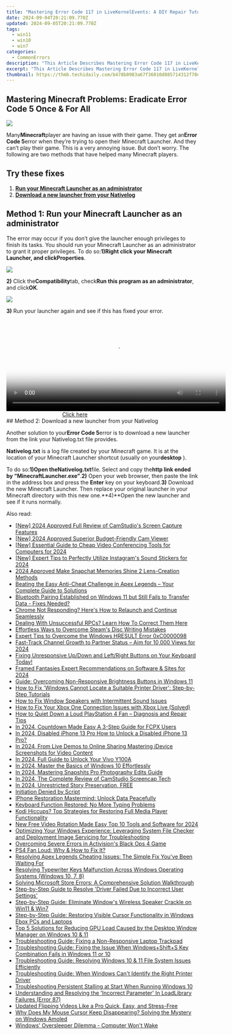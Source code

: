 ```yaml
---
title: "Mastering Error Code 117 in LiveKernelEvents: A DIY Repair Tutorial"
date: 2024-09-04T20:21:09.770Z
updated: 2024-09-05T20:21:09.770Z
tags:
  - win11
  - win10
  - win7
categories:
  - CommonErrors
description: "This Article Describes Mastering Error Code 117 in LiveKernelEvents: A DIY Repair Tutorial"
excerpt: "This Article Describes Mastering Error Code 117 in LiveKernelEvents: A DIY Repair Tutorial"
thumbnail: https://thmb.techidaily.com/b478b0983a67f36010d885714312f70db32d5d3a2179d68b62f5c8d46f0ea38e.jpg
---
```


## Mastering Minecraft Problems: Eradicate Error Code 5 Once & For All

![](https://images.drivereasy.com/wp-content/uploads/2018/03/img_5ab32f94122dc.png)

Many**Minecraft**player are having an issue with their game. They get an**Error Code 5**error when they’re trying to open their Minecraft Launcher. And they can’t play their game. This is a very annoying issue. But don’t worry. The following are two methods that have helped many Minecraft players.

## Try these fixes

1. [**Run your Minecraft Launcher as an administrator**](https://tools.techidaily.com/drivereasy/download/)
2. [**Download a new launcher from your Nativelog**](https://tools.techidaily.com/drivereasy/download/)

## Method 1: Run your Minecraft Launcher as an administrator

The error may occur if you don’t give the launcher enough privileges to finish its tasks. You should run your Minecraft Launcher as an administrator to grant it proper privileges. To do so:**1)**Right click your Minecraft Launcher, and click**Properties**.

![](https://images.drivereasy.com/wp-content/uploads/2018/03/img_5ab3533defaa4.png)

**2)** Click the**Compatibility**tab, check**Run this program as an administrator**, and click**OK**.

![](https://images.drivereasy.com/wp-content/uploads/2018/03/img_5ab353990883c.png)

**3)** Run your launcher again and see if this has fixed your error.

<!-- affiliate ads begin -->
<span id="1982462">
					<video width="576" height="240" style="cursor:pointer"
           poster="//a.impactradius-go.com/display-clicktoplayimage/1982462.png"
           onclick="if(!this.playClicked){this.play();this.setAttribute('controls',true);this.playClicked=true;}">
	   <source src="//a.impactradius-go.com/display-ad/22993-1982462">
	   <img src="//a.impactradius-go.com/display-clicktoplayimage/1982462.png" style="border: none; height: 100%; width: 100%; object-fit: contain">
	</video>
	<div style="width:360px;text-align:center"><a href="javascript:window.open(decodeURIComponent('https%3A%2F%2Fhomestyler.sjv.io%2Fc%2F5597632%2F1982462%2F22993'), '_blank');void(0);">Click here</a></div>
</span>
<img height="0" width="0" src="https://imp.pxf.io/i/5597632/1982462/22993" style="position:absolute;visibility:hidden;" border="0" />
<!-- affiliate ads end -->
## Method 2: Download a new launcher from your Nativelog

Another solution to your**Error Code 5**error is to download a new launcher from the link your Nativelog.txt file provides.

**Nativelog.txt** is a log file created by your Minecraft game. It is at the location of your Minecraft Launcher shortcut (usually on your**desktop** ).

To do so:**1)**Open the**Nativelog.txt**file. Select and copy the**http link ended by “MinecraftLauncher.exe”**.**2)** Open your web browser, then paste the link in the address box and press the **Enter** key on your keyboard.**3)** Download the new Minecraft Launcher. Then replace your original launcher in your Minecraft directory with this new one.**4)**Open the new launcher and see if it runs normally.

<ins class="adsbygoogle"
     style="display:block"
     data-ad-format="autorelaxed"
     data-ad-client="ca-pub-7571918770474297"
     data-ad-slot="1223367746"></ins>



<ins class="adsbygoogle"
     style="display:block"
     data-ad-client="ca-pub-7571918770474297"
     data-ad-slot="8358498916"
     data-ad-format="auto"
     data-full-width-responsive="true"></ins>

<span class="atpl-alsoreadstyle">Also read:</span>
<div><ul>
<li><a href="https://screen-capture.techidaily.com/new-2024-approved-full-review-of-camstudios-screen-capture-features/"><u>[New] 2024 Approved  Full Review of CamStudio's Screen Capture Features</u></a></li>
<li><a href="https://screen-capture.techidaily.com/new-2024-approved-superior-budget-friendly-cam-viewer/"><u>[New] 2024 Approved  Superior Budget-Friendly Cam Viewer</u></a></li>
<li><a href="https://screen-recording.techidaily.com/new-essential-guide-to-cheap-video-conferencing-tools-for-computers-for-2024/"><u>[New] Essential Guide to Cheap Video Conferencing Tools for Computers for 2024</u></a></li>
<li><a href="https://instagram-videos.techidaily.com/new-expert-tips-to-perfectly-utilize-instagrams-sound-stickers-for-2024/"><u>[New] Expert Tips to Perfectly Utilize Instagram's Sound Stickers for 2024</u></a></li>
<li><a href="https://snapchat-videos.techidaily.com/2024-approved-make-snapchat-memories-shine-2-lens-creation-methods/"><u>2024 Approved  Make Snapchat Memories Shine  2 Lens-Creation Methods</u></a></li>
<li><a href="https://common-error.techidaily.com/beating-the-easy-anti-cheat-challenge-in-apex-legends-your-complete-guide-to-solutions/"><u>Beating the Easy Anti-Cheat Challenge in Apex Legends – Your Complete Guide to Solutions</u></a></li>
<li><a href="https://common-error.techidaily.com/bluetooth-pairing-established-on-windows-11-but-still-fails-to-transfer-data-fixes-needed/"><u>Bluetooth Pairing Established on Windows 11 but Still Fails to Transfer Data - Fixes Needed?</u></a></li>
<li><a href="https://common-error.techidaily.com/chrome-not-responding-heres-how-to-relaunch-and-continue-seamlessly/"><u>Chrome Not Responding? Here's How to Relaunch and Continue Seamlessly</u></a></li>
<li><a href="https://common-error.techidaily.com/dealing-with-unsuccessful-rpcs-learn-how-to-correct-them-here/"><u>Dealing With Unsuccessful RPCs? Learn How To Correct Them Here</u></a></li>
<li><a href="https://common-error.techidaily.com/effortless-ways-to-overcome-steams-disc-writing-mistakes/"><u>Effortless Ways to Overcome Steam's Disc Writing Mistakes</u></a></li>
<li><a href="https://common-error.techidaily.com/expert-tips-to-overcome-the-windows-hresult-error-0xc0000098/"><u>Expert Tips to Overcome the Windows HRESULT Error 0xC0000098</u></a></li>
<li><a href="https://youtube-data.techidaily.com/track-channel-growth-to-partner-status-aim-for-10000-views-for-2024/"><u>Fast-Track Channel Growth to Partner Status – Aim for 10,000 Views for 2024</u></a></li>
<li><a href="https://common-error.techidaily.com/1723204149502-fixing-unresponsive-updown-and-leftright-buttons-on-your-keyboard-today/"><u>Fixing Unresponsive Up/Down and Left/Right Buttons on Your Keyboard Today!</u></a></li>
<li><a href="https://vp-tips.techidaily.com/framed-fantasies-expert-recommendations-on-software-and-sites-for-2024/"><u>Framed Fantasies  Expert Recommendations on Software & Sites for 2024</u></a></li>
<li><a href="https://common-error.techidaily.com/guide-overcoming-non-responsive-brightness-buttons-in-windows-11/"><u>Guide: Overcoming Non-Responsive Brightness Buttons in Windows 11</u></a></li>
<li><a href="https://common-error.techidaily.com/how-to-fix-windows-cannot-locate-a-suitable-printer-driver-step-by-step-tutorials/"><u>How to Fix 'Windows Cannot Locate a Suitable Printer Driver': Step-by-Step Tutorials</u></a></li>
<li><a href="https://common-error.techidaily.com/how-to-fix-window-speakers-with-intermittent-sound-issues/"><u>How to Fix Window Speakers with Intermittent Sound Issues</u></a></li>
<li><a href="https://common-error.techidaily.com/how-to-fix-your-xbox-one-connection-issues-with-xbox-live-solved/"><u>How to Fix Your Xbox One Connection Issues with Xbox Live (Solved)</u></a></li>
<li><a href="https://common-error.techidaily.com/how-to-quiet-down-a-loud-playstation-4-fan-diagnosis-and-repair-tips/"><u>How to Quiet Down a Loud PlayStation 4 Fan – Diagnosis and Repair Tips</u></a></li>
<li><a href="https://ai-vdieo-software.techidaily.com/in-2024-countdown-made-easy-a-3-step-guide-for-fcpx-users/"><u>In 2024, Countdown Made Easy A 3-Step Guide for FCPX Users</u></a></li>
<li><a href="https://ios-unlock.techidaily.com/in-2024-disabled-iphone-13-pro-how-to-unlock-a-disabled-iphone-13-pro-by-drfone-ios/"><u>In 2024, Disabled iPhone 13 Pro How to Unlock a Disabled iPhone 13 Pro?</u></a></li>
<li><a href="https://youtube-web.techidaily.com/24-from-live-demos-to-online-sharing-mastering-idevice-screenshots-for-video-content/"><u>In 2024, From Live Demos to Online Sharing  Mastering iDevice Screenshots for Video Content</u></a></li>
<li><a href="https://android-unlock.techidaily.com/in-2024-full-guide-to-unlock-your-vivo-y100a-by-drfone-android/"><u>In 2024, Full Guide to Unlock Your Vivo Y100A</u></a></li>
<li><a href="https://extra-guidance.techidaily.com/in-2024-master-the-basics-of-windows-10-effortlessly/"><u>In 2024, Master the Basics of Windows 10 Effortlessly</u></a></li>
<li><a href="https://vp-tips.techidaily.com/in-2024-mastering-snapshits-pro-photography-edits-guide/"><u>In 2024, Mastering Snapshits  Pro Photography Edits Guide</u></a></li>
<li><a href="https://screen-sharing-recording.techidaily.com/in-2024-the-complete-review-of-camstudio-screencap-tech/"><u>In 2024, The Complete Review of CamStudio Screencap Tech</u></a></li>
<li><a href="https://instagram-video-recordings.techidaily.com/in-2024-unrestricted-story-preservation-free/"><u>In 2024, Unrestricted Story Preservation, FREE</u></a></li>
<li><a href="https://common-error.techidaily.com/initiation-denied-by-script/"><u>Initiation Denied by Script</u></a></li>
<li><a href="https://data-recovery.techidaily.com/iphone-restoration-mastermind-unlock-data-peacefully/"><u>IPhone Restoration Mastermind: Unlock Data Peacefully</u></a></li>
<li><a href="https://common-error.techidaily.com/keyboard-function-restored-no-more-typing-problems/"><u>Keyboard Function Restored: No More Typing Problems</u></a></li>
<li><a href="https://common-error.techidaily.com/kodi-hiccups-top-strategies-for-restoring-full-media-player-functionality/"><u>Kodi Hiccups? Top Strategies for Restoring Full Media Player Functionality</u></a></li>
<li><a href="https://smart-video-editing.techidaily.com/new-free-video-rotation-made-easy-top-10-tools-and-software-for-2024/"><u>New Free Video Rotation Made Easy Top 10 Tools and Software for 2024</u></a></li>
<li><a href="https://common-error.techidaily.com/optimizing-your-windows-experience-leveraging-system-file-checker-and-deployment-image-servicing-for-troubleshooting/"><u>Optimizing Your Windows Experience: Leveraging System File Checker and Deployment Image Servicing for Troubleshooting</u></a></li>
<li><a href="https://common-error.techidaily.com/overcoming-severe-errors-in-activisions-black-ops-4-game/"><u>Overcoming Severe Errors in Activision's Black Ops 4 Game</u></a></li>
<li><a href="https://common-error.techidaily.com/ps4-fan-loud-why-and-how-to-fix-it/"><u>PS4 Fan Loud: Why & How to Fix It?</u></a></li>
<li><a href="https://common-error.techidaily.com/1723203114476-resolving-apex-legends-cheating-issues-the-simple-fix-youve-been-waiting-for/"><u>Resolving Apex Legends Cheating Issues: The Simple Fix You've Been Waiting For</u></a></li>
<li><a href="https://common-error.techidaily.com/resolving-typewriter-keys-malfunction-across-windows-operating-systems-windows-10-7-8/"><u>Resolving Typewriter Keys Malfunction Across Windows Operating Systems (Windows 10, 7, 8)</u></a></li>
<li><a href="https://common-error.techidaily.com/solving-microsoft-store-errors-a-comprehensive-solution-walkthrough/"><u>Solving Microsoft Store Errors: A Comprehensive Solution Walkthrough</u></a></li>
<li><a href="https://common-error.techidaily.com/step-by-step-guide-to-resolve-driver-failed-due-to-incorrect-user-settings/"><u>Step-by-Step Guide to Resolve 'Driver Failed Due to Incorrect User Settings'</u></a></li>
<li><a href="https://common-error.techidaily.com/step-by-step-guide-eliminate-windows-wireless-speaker-crackle-on-win11-and-win7/"><u>Step-by-Step Guide: Eliminate Window's Wireless Speaker Crackle on Win11 & Win7</u></a></li>
<li><a href="https://common-error.techidaily.com/step-by-step-guide-restoring-visible-cursor-functionality-in-windows-ebox-pcs-and-laptops/"><u>Step-by-Step Guide: Restoring Visible Cursor Functionality in Windows Ebox PCs and Laptops</u></a></li>
<li><a href="https://common-error.techidaily.com/top-5-solutions-for-reducing-gpu-load-caused-by-the-desktop-window-manager-on-windows-10-and-11/"><u>Top 5 Solutions for Reducing GPU Load Caused by the Desktop Window Manager on Windows 10 & 11</u></a></li>
<li><a href="https://common-error.techidaily.com/troubleshooting-guide-fixing-a-non-responsive-laptop-trackpad/"><u>Troubleshooting Guide: Fixing a Non-Responsive Laptop Trackpad</u></a></li>
<li><a href="https://common-error.techidaily.com/troubleshooting-guide-fixing-the-issue-when-windowsplusshiftpluss-key-combination-fails-in-windows-11-or-10/"><u>Troubleshooting Guide: Fixing the Issue When Windows+Shift+S Key Combination Fails in Windows 11 or 10</u></a></li>
<li><a href="https://common-error.techidaily.com/troubleshooting-guide-resolving-windows-10-and-11-file-system-issues-efficiently/"><u>Troubleshooting Guide: Resolving Windows 10 & 11 File System Issues Efficiently</u></a></li>
<li><a href="https://common-error.techidaily.com/troubleshooting-guide-when-windows-cant-identify-the-right-printer-driver/"><u>Troubleshooting Guide: When Windows Can't Identify the Right Printer Driver</u></a></li>
<li><a href="https://common-error.techidaily.com/troubleshooting-persistent-stalling-at-start-when-running-windows-10/"><u>Troubleshooting Persistent Stalling at Start When Running Windows 10</u></a></li>
<li><a href="https://common-error.techidaily.com/understanding-and-resolving-the-incorrect-parameter-in-loadlibrary-failures-error-87/"><u>Understanding and Resolving the 'Incorrect Parameter' In LoadLibrary Failures (Error 87)</u></a></li>
<li><a href="https://ai-vdieo-software.techidaily.com/updated-flipping-videos-like-a-pro-quick-easy-and-stress-free/"><u>Updated Flipping Videos Like a Pro Quick, Easy, and Stress-Free</u></a></li>
<li><a href="https://common-error.techidaily.com/why-does-my-mouse-cursor-keep-disappearing-solving-the-mystery-on-windows-amoled/"><u>Why Does My Mouse Cursor Keep Disappearing? Solving the Mystery on Windows Amoled</u></a></li>
<li><a href="https://common-error.techidaily.com/windows-oversleeper-dilemma-computer-wont-wake/"><u>Windows' Oversleeper Dilemma - Computer Won't Wake</u></a></li>
</ul></div>
